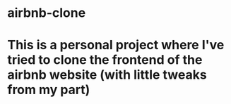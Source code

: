 # airbnb-clone
# This is a personal project where I've tried to clone the frontend of the airbnb website (with little tweaks from my part)
